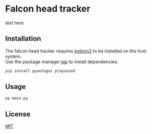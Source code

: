 # Falcon head tracker

text here

## Installation

The falcon head tracker requires [python3](https://www.python.org/downloads/) to be installed on the host system.<br />
Use the package manager [pip](https://pip.pypa.io/en/stable/) to install dependencies.

```bash
pip install pyautogui playsound
```

## Usage

```bash
py main.py
```


## License
[MIT](https://choosealicense.com/licenses/mit/)
